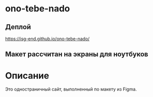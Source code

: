 # ono-tebe-nado

## Деплой
https://isg-end.github.io/ono-tebe-nado/

## Макет рассчитан на экраны для ноутбуков

# Описание
Это одностраничный сайт, выполненный по макету из Figma.
